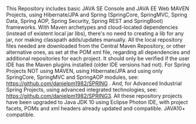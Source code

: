 This Repository includes basic JAVA SE Console and JAVA EE Web MAVEN Projects, using Hibernate/JPA and Spring (SpringCore, SpringMVC, Spring Data, Spring AOP, Spring Security, Spring REST and SpringBoot) frameworks. With Maven archetypes and cloud-located dependencies (instead of existent local jar libs), there's no need to creating a lib for any jar, nor making classpath adds/updates manually. All the local repository files needed are downloaded from the Central Maven Repository, or other alternative ones, as set at the POM xml file, regarding all dependencies and additional repositories for each project. It should only be verified if the user IDE has the Maven plugins installed (older IDE versions had not). For Spring Projects NOT using MAVEN, using Hibernate/JPA and using only SpringCore, SpringMVC and SpringAOP modules, see: https://github.com/danielpm1982/SPRING . And, for Advanced Industrial Spring Projects, using advanced integrated technologies, see: https://github.com/danielpm1982/SPRING3. All these repository projects have been upgraded to Java JDK 10 using Eclipse Photon IDE, with project facets, POMs and xml headers already updated and compatible. JAVA10+ compatible.